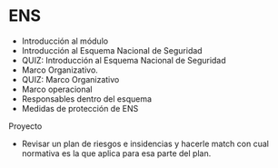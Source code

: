 # ENS

- Introducción al módulo
- Introducción al Esquema Nacional de Seguridad
- QUIZ: Introducción al Esquema Nacional de Seguridad
- Marco Organizativo.
- QUIZ: Marco Organizativo
- Marco operacional
- Responsables dentro del esquema
- Medidas de protección de ENS


Proyecto

- Revisar un plan de riesgos e insidencias y hacerle match con cual normativa es la que aplica para esa parte del plan.
